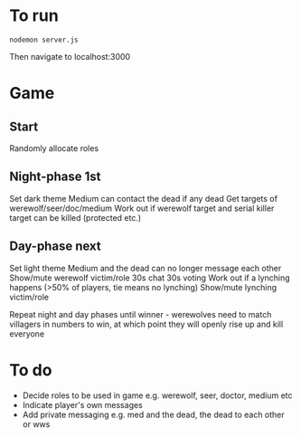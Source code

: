 # To run

`nodemon server.js`

Then navigate to localhost:3000

# Game

## Start

Randomly allocate roles

## Night-phase 1st

Set dark theme
Medium can contact the dead if any dead
Get targets of werewolf/seer/doc/medium
Work out if werewolf target and serial killer target can be killed (protected etc.)

## Day-phase next

Set light theme
Medium and the dead can no longer message each other
Show/mute werewolf victim/role
30s chat
30s voting
Work out if a lynching happens (>50% of players, tie means no lynching)
Show/mute lynching victim/role

Repeat night and day phases until winner - werewolves need to match villagers in numbers to win, at which point they will openly rise up and kill everyone

# To do

- Decide roles to be used in game e.g. werewolf, seer, doctor, medium etc
- Indicate player's own messages
- Add private messaging e.g. med and the dead, the dead to each other or wws

